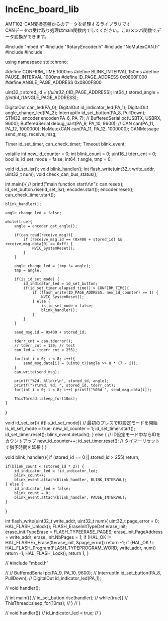 # IncEnc_board_lib  
AMT102-CAN変換基盤からのデータを処理するライブラリです  
CANデータの受け取り処理はmain関数内でしてください。このメンバ関数でデータ変換ができます。


#include "mbed.h"
#include "RotaryEncoder.h"
#include "NoMutexCAN.h"
#include <chrono>
#include <cstdint>

using namespace std::chrono;

#define CONFIRM_TIME 1000ms
#define BLINK_INTERVAL 150ms
#define PAUSE_INTERVAL 1000ms
#define ID_PAGE_ADDRESS 0x0800F000
#define ANGLE_PAGE_ADDRESS 0x0800F800

uint32_t stored_id = *((uint32_t*)ID_PAGE_ADDRESS);
int64_t stored_angle = *((int64_t*)ANGLE_PAGE_ADDRESS);

DigitalOut can_led(PA_0);
DigitalOut id_indicator_led(PA_1);
DigitalOut angle_change_led(PA_2);
InterruptIn id_set_button(PA_8, PullDown);
STM32_encoder encoder(PA_6, PA_7); 
// BufferedSerial pc(USBTX, USBRX, 9600);
BufferedSerial debug_uart(PA_9, PA_10, 9600);
// CAN can(PA_11, PA_12, 1000000);
NoMutexCAN can(PA_11, PA_12, 1000000);
CANMessage send_msg, receive_msg;

Timer id_set_timer, can_check_timer;
Timeout blink_event;

volatile int new_id_counter = 0;
int blink_count = 0;
uint16_t tderr_cnt = 0;
bool is_id_set_mode = false;
int64_t angle, tmp = 0;

void id_set_isr();
void blink_handler();
int flash_write(uint32_t write_addr, uint32_t num);
void check_can_bus_status();

int main(){
    // printf("main function start\r\n"):
    can.reset();
    id_set_button.rise(id_set_isr);
    encoder.start();
    encoder.reset();
    can_check_timer.start();
    
    blink_handler();

    angle_change_led = false;

    while(true){
        angle = encoder.get_angle();

        if(can.read(receive_msg)){
            if (receive_msg.id == (0x400 + stored_id) && receive_msg.data[0] == 0xff) {
                NVIC_SystemReset();
            }
        }

        angle_change_led = (tmp != angle);
        tmp = angle;

        if(is_id_set_mode) {
            id_indicator_led = id_set_button;
            if(id_set_timer.elapsed_time() > CONFIRM_TIME){
                if (flash_write(ID_PAGE_ADDRESS, new_id_counter) == 1) {
                    NVIC_SystemReset();
                } else {
                    is_id_set_mode = false;
                    blink_handler();
                }
            }
        }

        send_msg.id = 0x400 + stored_id;
        
        tderr_cnt = can.tderror();
        // tderr_cnt = 130; // test
        can_led = (tderr_cnt < 255);

        for(int i = 0; i < 8; i++){
            send_msg.data[i] = (uint8_t)(angle >> 8 * (7 - i));
        }     
        can.write(send_msg);

        printf("%2d, %lld\r\n", stored_id, angle);
        printf("\r\n%d, %d, ", stored_id, tderr_cnt);
        for(int i = 0; i < 8; i++) printf("%03d ", send_msg.data[i]);
        
        ThisThread::sleep_for(10ms);
    }
}

void id_set_isr(){
    if(!is_id_set_mode){
        // 最初のプレスでID設定モードを開始
        is_id_set_mode = true;
        new_id_counter = 1;
        id_set_timer.start();
        id_set_timer.reset();
        blink_event.detach();
    } else {
        // ID設定モード中ならIDをカウントアップ
        new_id_counter++;
        id_set_timer.reset(); // タイマーリセットで猶予時間を延長
    }
}

void blink_handler(){
    if (stored_id == 0 || stored_id > 255) return;

    if(blink_count < (stored_id * 2)) {
        id_indicator_led = !id_indicator_led;
        blink_count++;
        blink_event.attach(blink_handler, BLINK_INTERVAL);
    } else {
        id_indicator_led = false;
        blink_count = 0;
        blink_event.attach(blink_handler, PAUSE_INTERVAL);
    }
}

int flash_write(uint32_t write_addr, uint32_t num){
    uint32_t page_error = 0;
    HAL_FLASH_Unlock();
    FLASH_EraseInitTypeDef erase_init;
    erase_init.TypeErase = FLASH_TYPEERASE_PAGES;
    erase_init.PageAddress = write_addr;
    erase_init.NbPages = 1;
    if (HAL_OK != HAL_FLASHEx_Erase(&erase_init, &page_error)) return -1;
    if (HAL_OK != HAL_FLASH_Program(FLASH_TYPEPROGRAM_WORD, write_addr, num)) return -1;
    HAL_FLASH_Lock();
    return 1;
}

// #include "mbed.h"

// // BufferedSerial pc(PA_9, PA_10, 9600);
// InterruptIn id_set_button(PA_8, PullDown);
// DigitalOut id_indicator_led(PA_1);

// void handler();

// int main(){
//     id_set_button.rise(handler);
//     while(true){
//         ThisThread::sleep_for(10ms);
//     }
// }

// void handler(){
//     id_indicator_led = true;
// }
